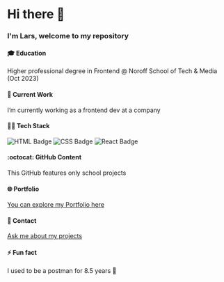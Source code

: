 # Hi there 👋

### I'm Lars, welcome to my repository

#### 🎓 Education
Higher professional degree in Frontend @ Noroff School of Tech & Media (Oct 2023)

#### 💼 Current Work
I’m currently working as a frontend dev at a company

#### 👨‍💻 Tech Stack
![HTML Badge](https://img.shields.io/badge/HTML-5F5F5F?style=flat&logo=html5)
![CSS Badge](https://img.shields.io/badge/CSS-1572B6?style=flat&logo=css3)
![React Badge](https://img.shields.io/badge/React-61DAFB?style=flat&logo=react)

#### :octocat: GitHub Content
This GitHub features only school projects

#### 🌐 Portfolio
[You can explore my Portfolio here](https://lhvk.netlify.app/)

#### 💬 Contact
[Ask me about my projects](mailto:lars.kallak@gmail.com)

#### ⚡ Fun fact
I used to be a postman for 8.5 years :postal_horn:
